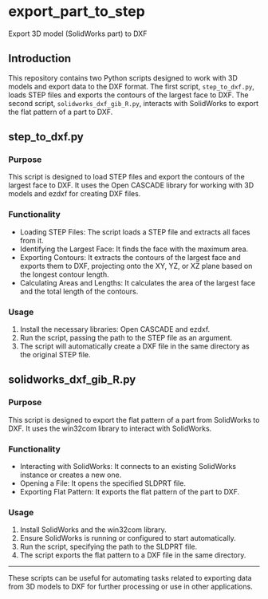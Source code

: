 # export_part_to_step
Export 3D model (SolidWorks part) to DXF

## Introduction

This repository contains two Python scripts designed to work with 3D models and export data to the DXF format. The first script, `step_to_dxf.py`, loads STEP files and exports the contours of the largest face to DXF. The second script, `solidworks_dxf_gib_R.py`, interacts with SolidWorks to export the flat pattern of a part to DXF.

## step_to_dxf.py

### Purpose

This script is designed to load STEP files and export the contours of the largest face to DXF. It uses the Open CASCADE library for working with 3D models and ezdxf for creating DXF files.

### Functionality

- Loading STEP Files: The script loads a STEP file and extracts all faces from it.
- Identifying the Largest Face: It finds the face with the maximum area.
- Exporting Contours: It extracts the contours of the largest face and exports them to DXF, projecting onto the XY, YZ, or XZ plane based on the longest contour length.
- Calculating Areas and Lengths: It calculates the area of the largest face and the total length of the contours.

### Usage

1. Install the necessary libraries: Open CASCADE and ezdxf.
2. Run the script, passing the path to the STEP file as an argument.
3. The script will automatically create a DXF file in the same directory as the original STEP file.

## solidworks_dxf_gib_R.py

### Purpose

This script is designed to export the flat pattern of a part from SolidWorks to DXF. It uses the win32com library to interact with SolidWorks.

### Functionality

- Interacting with SolidWorks: It connects to an existing SolidWorks instance or creates a new one.
- Opening a File: It opens the specified SLDPRT file.
- Exporting Flat Pattern: It exports the flat pattern of the part to DXF.

### Usage

1. Install SolidWorks and the win32com library.
2. Ensure SolidWorks is running or configured to start automatically.
3. Run the script, specifying the path to the SLDPRT file.
4. The script exports the flat pattern to a DXF file in the same directory.

---

These scripts can be useful for automating tasks related to exporting data from 3D models to DXF for further processing or use in other applications.
